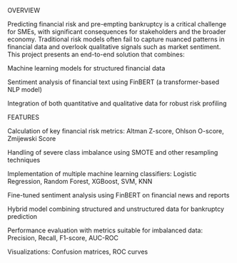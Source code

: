 OVERVIEW

Predicting financial risk and pre-empting bankruptcy is a critical challenge for SMEs, with significant consequences for stakeholders and the broader economy. Traditional risk models often fail to capture nuanced patterns in financial data and overlook qualitative signals such as market sentiment. This project presents an end-to-end solution that combines:

Machine learning models for structured financial data

Sentiment analysis of financial text using FinBERT (a transformer-based NLP model)

Integration of both quantitative and qualitative data for robust risk profiling

FEATURES

Calculation of key financial risk metrics: Altman Z-score, Ohlson O-score, Zmijewski Score

Handling of severe class imbalance using SMOTE and other resampling techniques

Implementation of multiple machine learning classifiers: Logistic Regression, Random Forest, XGBoost, SVM, KNN

Fine-tuned sentiment analysis using FinBERT on financial news and reports

Hybrid model combining structured and unstructured data for bankruptcy prediction

Performance evaluation with metrics suitable for imbalanced data: Precision, Recall, F1-score, AUC-ROC

Visualizations: Confusion matrices, ROC curves
